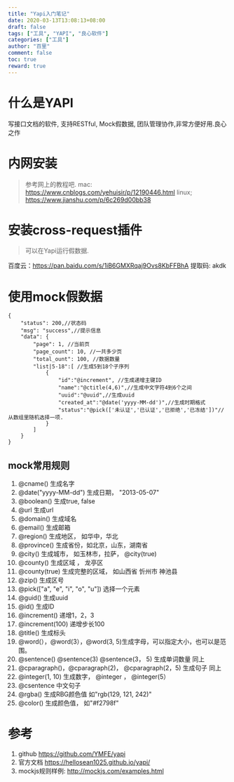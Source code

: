 ```yaml
---
title: "Yapi入门笔记"
date: 2020-03-13T13:08:13+08:00
draft: false
tags: ["工具", "YAPI", "良心软件"]
categories: ["工具"]
author: "百里"
comment: false
toc: true
reward: true
---
```


# 什么是YAPI
 写接口文档的软件, 支持RESTful, Mock假数据, 团队管理协作,非常方便好用.良心之作

# 内网安装
> 参考网上的教程吧.
mac: https://www.cnblogs.com/yehuisir/p/12190446.html
linux; https://www.jianshu.com/p/6c269d00bb38

# 安装cross-request插件

> 可以在Yapi运行假数据.

百度云：https://pan.baidu.com/s/1iB6GMXRqaj9Ovs8KbFFBhA
提取码: akdk

# 使用mock假数据
```json5
{
    "status": 200,//状态码
    "msg": "success",//提示信息
    "data": {
     	"page": 1, //当前页
        "page_count": 10, //一共多少页
        "total_ount": 100, //数据数量
        "list|5-18":[ //生成5到18个子序列
            {
                "id":"@increment", //生成递增主键ID
                "name":"@ctitle(4,6)",//生成中文字符4到6个之间
                "uuid":"@uuid",//生成uuid               
                "created_at":"@date('yyyy-MM-dd')",//生成时期格式
                "status":"@pick(['未认证','已认证','已拒绝','已冻结'])"//从数组里随机选择一项.
            }
        ]
    }
}
```

## mock常用规则
1. @cname() 生成名字
2. @date("yyyy-MM-dd") 生成日期， "2013-05-07"
3. @boolean() 生成true, false
4. @url 生成url 
5. @domain() 生成域名
6. @email() 生成邮箱
7. @region() 生成地区， 如华中，华北
8. @province() 生成省份，如北京，山东，湖南省
9. @city() 生成城市， 如玉林市，拉萨， @city(true)
10. @county() 生成区域 ， 龙亭区
11. @county(true)  生成完整的区域， 如山西省 忻州市 神池县
12. @zip() 生成区号
13. @pick(["a", "e", "i", "o", "u"]) 选择一个元素
14. @guid() 生成uuid
15. @id() 生成ID
16. @increment() 递增1，2，3
17. @increment(100) 递增步长100
18. @title() 生成标头
19. @word(），@word(3），@word(3, 5)生成字母，可以指定大小，也可以是范围。
20. @sentence() @sentence(3) @sentence(3， 5) 生成单词数量 同上
21. @cparagraph()，@cparagraph(2)， @cparagraph(2，5) 生成句子 同上
22. @integer(1, 10) 生成数字， @integer ， @integer(5）
23. @csentence 中文句子
24. @rgba() 生成RBG颜色值 如"rgb(129, 121, 242)"
25. @color()  生成颜色值， 如"#f2798f"


# 参考
1. github https://github.com/YMFE/yapi
1. 官方文档 https://hellosean1025.github.io/yapi/
1. mockjs规则样例: http://mockjs.com/examples.html


